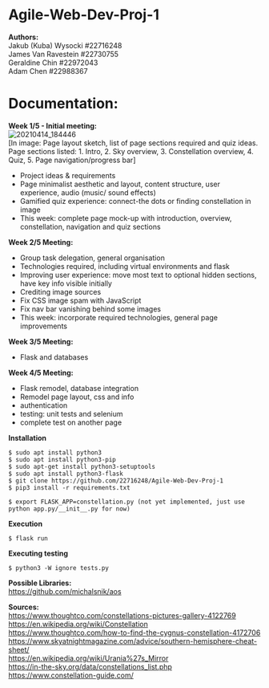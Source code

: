 # Agile-Web-Dev-Proj-1  
**Authors:**  
Jakub (Kuba) Wysocki #22716248  
James Van Ravestein #22730755  
Geraldine Chin #22972043  
Adam Chen #22988367  

# Documentation:  
**Week 1/5 - Initial meeting:**  
![20210414_184446](https://user-images.githubusercontent.com/54944385/115646677-3a43c680-a355-11eb-864e-f98daa3cf477.jpg)  
[In image: Page layout sketch, list of page sections required and quiz ideas. Page sections listed: 1. Intro, 2. Sky overview, 3. Constellation overview, 4. Quiz, 5. Page navigation/progress bar]
* Project ideas & requirements
* Page minimalist aesthetic and layout, content structure, user experience, audio (music/ sound effects)
* Gamified quiz experience: connect-the dots or finding constellation in image
* This week: complete page mock-up with introduction, overview, constellation, navigation and quiz sections

**Week 2/5 Meeting:**  
* Group task delegation, general organisation
* Technologies required, including virtual environments and flask
* Improving user experience: move most text to optional hidden sections, have key info visible initially
* Crediting image sources
* Fix CSS image spam with JavaScript
* Fix nav bar vanishing behind some images
* This week: incorporate required technologies, general page improvements

**Week 3/5 Meeting:**  
* Flask and databases

**Week 4/5 Meeting:**  
* Flask remodel, database integration
* Remodel page layout, css and info
* authentication
* testing: unit tests and selenium
* complete test on another page

**Installation**
```
$ sudo apt install python3
$ sudo apt install python3-pip
$ sudo apt-get install python3-setuptools
$ sudo apt install python3-flask
$ git clone https://github.com/22716248/Agile-Web-Dev-Proj-1
$ pip3 install -r requirements.txt

$ export FLASK_APP=constellation.py (not yet implemented, just use python app.py/__init__.py for now)
```

**Execution**
```
$ flask run
```

**Executing testing**
```
$ python3 -W ignore tests.py
```

**Possible Libraries:**  
https://github.com/michalsnik/aos  

**Sources:**  
https://www.thoughtco.com/constellations-pictures-gallery-4122769  
https://en.wikipedia.org/wiki/Constellation  
https://www.thoughtco.com/how-to-find-the-cygnus-constellation-4172706  
https://www.skyatnightmagazine.com/advice/southern-hemisphere-cheat-sheet/  
https://en.wikipedia.org/wiki/Urania%27s_Mirror  
https://in-the-sky.org/data/constellations_list.php 
https://www.constellation-guide.com/ 
